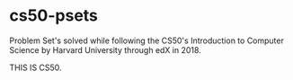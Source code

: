 # cs50-psets
Problem Set's solved while following the CS50's Introduction to Computer Science by Harvard University through edX in 2018.

THIS IS CS50.
